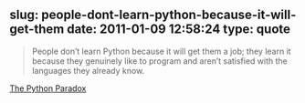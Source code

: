 slug: people-dont-learn-python-because-it-will-get-them
date: 2011-01-09 12:58:24
type: quote
---

> People don’t learn Python because it will get them a job; they learn it because they genuinely like to program and aren’t satisfied with the languages they already know.

[The Python Paradox](http://www.paulgraham.com/pypar.html)
